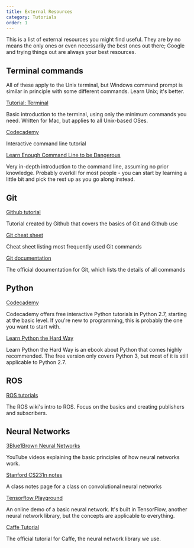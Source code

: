 ```yaml
---
title: External Resources
category: Tutorials
order: 1
---
```


This is a list of external resources you might find useful. They are by no means the only ones or even necessarily the best ones out there; Google and trying things out are always your best resources.

## Terminal commands

All of these apply to the Unix terminal, but Windows command prompt is similar in principle with some different commands. Learn Unix; it's better.

[Tutorial: Terminal](http://cs.colby.edu/maxwell/courses/tutorials/terminal/)

Basic introduction to the terminal, using only the minimum commands you need. Written for Mac, but applies to all Unix-based OSes.

[Codecademy](https://www.codecademy.com/learn/learn-the-command-line)

Interactive command line tutorial

[Learn Enough Command Line to be Dangerous](https://www.learnenough.com/command-line-tutorial)

Very in-depth introduction to the command line, assuming no prior knowledge. Probably overkill for most people - you can start by learning a little bit and pick the rest up as you go along instead.

## Git

[Github tutorial](https://guides.github.com/introduction/git-handbook/)

Tutorial created by Github that covers the basics of Git and Github use

[Git cheat sheet](https://services.github.com/on-demand/downloads/github-git-cheat-sheet.pdf)

Cheat sheet listing most frequently used Git commands

[Git documentation](https://git-scm.com/doc)

The official documentation for Git, which lists the details of all commands

## Python

[Codecademy](https://www.codecademy.com/learn/learn-python)

Codecademy offers free interactive Python tutorials in Python 2.7, starting at the basic level. If you're new to programming, this is probably the one you want to start with.

[Learn Python the Hard Way](https://learnpythonthehardway.org/python3/)

Learn Python the Hard Way is an ebook about Python that comes highly recommended. The free version only covers Python 3, but most of it is still applicable to Python 2.7.

## ROS

[ROS tutorials](http://wiki.ros.org/ROS/Tutorials)

The ROS wiki's intro to ROS. Focus on the basics and creating publishers and subscribers.

## Neural Networks

[3Blue1Brown Neural Networks](https://www.youtube.com/playlist?list=PLZHQObOWTQDNU6R1_67000Dx_ZCJB-3pi)

YouTube videos explaining the basic principles of how neural networks work.

[Stanford CS231n notes](http://cs231n.github.io/)

A class notes page for a class on convolutional neural networks

[Tensorflow Playground](https://playground.tensorflow.org/)

An online demo of a basic neural network. It's built in TensorFlow, another neural network library, but the concepts are applicable to everything.

[Caffe Tutorial](http://caffe.berkeleyvision.org/tutorial/)

The official tutorial for Caffe, the neural network library we use.